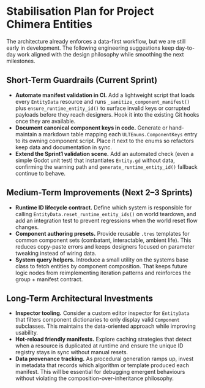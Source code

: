 # Stabilisation Plan for Project Chimera Entities

The architecture already enforces a data-first workflow, but we are still early in development. The following engineering
suggestions keep day-to-day work aligned with the design philosophy while smoothing the next milestones.

## Short-Term Guardrails (Current Sprint)
- **Automate manifest validation in CI.** Add a lightweight script that loads every `EntityData` resource and runs
  `_sanitize_component_manifest()` plus `ensure_runtime_entity_id()` to surface invalid keys or corrupted payloads before
  they reach designers. Hook it into the existing Git hooks once they are available.
- **Document canonical component keys in code.** Generate or hand-maintain a markdown table mapping each
  `ULTEnums.ComponentKeys` entry to its owning component script. Place it next to the enums so refactors keep data and
  documentation in sync.
- **Extend the Sprint1 validation scene.** Add an automated check (even a simple Godot unit test) that instantiates
  `Entity.gd` without data, confirming the warning path and `generate_runtime_entity_id()` fallback continue to behave.

## Medium-Term Improvements (Next 2–3 Sprints)
- **Runtime ID lifecycle contract.** Define which system is responsible for calling `EntityData.reset_runtime_entity_ids()`
  on world teardown, and add an integration test to prevent regressions when the world reset flow changes.
- **Component authoring presets.** Provide reusable `.tres` templates for common component sets (combatant, interactable,
  ambient life). This reduces copy-paste errors and keeps designers focused on parameter tweaking instead of wiring data.
- **System query helpers.** Introduce a small utility on the systems base class to fetch entities by component composition.
  That keeps future logic nodes from reimplementing iteration patterns and reinforces the group + manifest contract.

## Long-Term Architectural Investments
- **Inspector tooling.** Consider a custom editor inspector for `EntityData` that filters component dictionaries to only
  display valid `Component` subclasses. This maintains the data-oriented approach while improving usability.
- **Hot-reload friendly manifests.** Explore caching strategies that detect when a resource is duplicated at runtime and
  ensure the unique ID registry stays in sync without manual resets.
- **Data provenance tracking.** As procedural generation ramps up, invest in metadata that records which algorithm or
  template produced each manifest. This will be essential for debugging emergent behaviours without violating the
  composition-over-inheritance philosophy.
